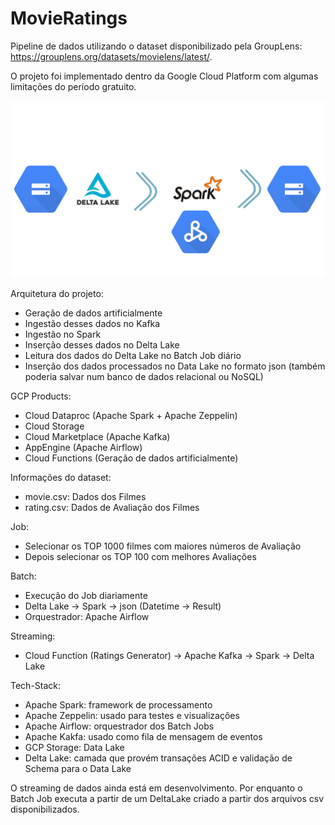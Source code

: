 # MovieRatings

Pipeline de dados utilizando o dataset disponibilizado pela GroupLens: https://grouplens.org/datasets/movielens/latest/. 

O projeto foi implementado dentro da Google Cloud Platform com algumas limitações do período gratuito.

![Bath Pipeline](diagrams/Batch_Pipeline.png)

Arquitetura do projeto:
- Geração de dados artificialmente
- Ingestão desses dados no Kafka
- Ingestão no Spark
- Inserção desses dados no Delta Lake
- Leitura dos dados do Delta Lake no Batch Job diário
- Inserção dos dados processados no Data Lake no formato json (também poderia salvar num banco de dados relacional ou NoSQL)

GCP Products:
- Cloud Dataproc (Apache Spark + Apache Zeppelin)
- Cloud Storage
- Cloud Marketplace (Apache Kafka)
- AppEngine (Apache Airflow)
- Cloud Functions (Geração de dados artificialmente)

Informações do dataset:
- movie.csv: Dados dos Filmes
- rating.csv: Dados de Avaliação dos Filmes

Job:
- Selecionar os TOP 1000 filmes com maiores números de Avaliação
- Depois selecionar os TOP 100 com melhores Avaliações

Batch:
- Execução do Job diariamente
- Delta Lake -> Spark -> json (Datetime -> Result)
- Orquestrador: Apache Airflow

Streaming:
- Cloud Function (Ratings Generator) -> Apache Kafka -> Spark -> Delta Lake

Tech-Stack:
- Apache Spark: framework de processamento
- Apache Zeppelin: usado para testes e visualizações
- Apache Airflow: orquestrador dos Batch Jobs
- Apache Kakfa: usado como fila de mensagem de eventos
- GCP Storage: Data Lake
- Delta Lake: camada que provém transações ACID e validação de Schema para o Data Lake

O streaming de dados ainda está em desenvolvimento. Por enquanto o Batch Job executa a partir de um DeltaLake criado a partir dos arquivos csv disponibilizados.